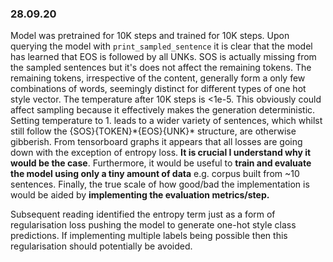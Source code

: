 ### 28.09.20
Model was pretrained for 10K steps and trained for 10K steps. Upon querying the model with `print_sampled_sentence`
it is clear that the model has learned that EOS is followed by all UNKs. SOS is actually missing from the sampled
sentences but it's does not affect the remaining tokens. The remaining tokens, irrespective of the content, generally
form a only few combinations of words, seemingly distinct for different types of one hot style vector. The temperature
after 10K steps is <1e-5. This obviously could affect sampling because it effectively makes the generation deterministic.
Setting temperature to 1. leads to a wider variety of sentences, which whilst still follow the {SOS}{TOKEN}\*{EOS}{UNK}\*
structure, are otherwise gibberish. From tensorboard graphs it appears that all losses are going down with the exception
of entropy loss. **It is crucial I understand why it would be the case**. Furthermore, it would be useful to **train
and evaluate the model using only a tiny amount of data** e.g. corpus built from ~10 sentences. Finally, the true scale
of how good/bad the implementation is would be aided by **implementing the evaluation metrics/step.**

Subsequent reading identified the entropy term just as a form of regularisation loss pushing the model to generate
one-hot style class predictions. If implementing multiple labels being possible then this regularisation should 
potentially be avoided.